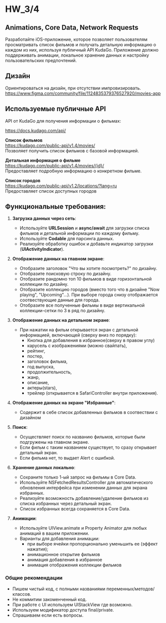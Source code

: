 # HW_3/4 

## Animations, Core Data, Network Requests

Разработайте iOS-приложение, которое позволяет пользователям просматривать список фильмов и получать детальную информацию о каждом из них, используя публичный API KudaGo. Приложение должно поддерживать анимации, локальное хранение данных и настройку пользовательских предпочтений.
## Дизайн 
Ориентироваться на дизайн, при отсутствии импровизировать.
https://www.figma.com/community/file/1124835379376527920/movies-app 
## Используемые публичные API
API от KudaGo для получения информации о фильмах:

https://docs.kudago.com/api/

**Список фильмов**  
https://kudago.com/public-api/v1.4/movies/  
Позволяет получить список фильмов с базовой информацией.

**Детальная информация о фильме**  
https://kudago.com/public-api/v1.4/movies/{id}/  
Предоставляет подробную информацию о конкретном фильме.

**Список городов**  
https://kudago.com/public-api/v1.2/locations/?lang=ru  
Предоставляет список доступных городов 

## Функциональные требования: 

1) **Загрузка данных через сеть**:
   * Используйте **URLSession** и **async/await** для загрузки списка фильмов и детальной информации по каждому фильму.
   * Используйте **Codable** для парсинга данных.
   * Реализуйте обработку ошибок и добавьте индикатор загрузки (**UIActivityIndicator**).

  
2) **Отображение данных на главном экране**:
   * Отобразите заголовок "Что вы хотите посмотреть?" по дизайну.
   * Отобразите поисковую строку по дизайну.
   * Отобразите рандомно топ 10 фильмов в виде горизонтальной коллекции по дизайну.
   * Отобразите коллекцию городов (вместо того что в дизайне "Now playing", "Upcoming"...). При выборе города снизу отображается соотвествующие данные для города.
   * Отобразите все полученные фильмы в виде вертикальной коллекции-сетки по 3 в ряд по дизайну.

4) **Отображение данных на детальном экране**:
   * При нажатии на фильм открывается экран с детальной информацией, включающей (сверху вниз по порядку):
     * Кнопка для добавления в избранное(сверху в правом углу) 
     * карусель с изображениями (можно свайпать),
     * рейтинг,
     * постер,
     * заголовок фильма,
     * год выпуска,
     * продолжительность,
     * жанр,
     * описание,
     * актеры(stars),
     * трейлер (открывается в SafariController внутри приложения).
    
5) **Отображение данных на экране "Избранные"**:
   * Содержит в себе список добавленных фильмов в соотвествии с дизайном
  
6) **Поиск**:
   * Осуществляет поиск по названию фильмов, которые были подгружены на главном экране.
   * Если фильм с таким названием существует, то сразу открывает детальный экран.
   * Если фильма нет, то выдает Alert с ошибкой. 
  
7) **Хранение данных локально**:
   * Сохраните только 1-ый запрос на фильмы в Core Data.
   * Используйте NSFetchedResultsController для автоматического обновления интерфейса при изменении данных для экрана избранных.
   * Реализуйте возможность добавление/удаление фильмов из списка избранных через детальный экран.
   * Список избранных всегда сохраняется в Core Data.
  
8) **Анимации**:
   * Используйте UIView.animate и Property Animator для любых анимаций в вашем приложении.
   * Варианты для добавления анимации:
       * при выборе ячейки пропорционально уменьшить ее (эффект нажатия);
       * анимационное открытие фильмов
       * анимация добавления в избранное
       * анимация отображения коллекции фильмов

 ### Общие рекомендации 

 * Пишем чистый код, с полными названиями переменных/методов/классов. 
 * Не коммитим закоменченный код. 
 * При работе с UI используем UIStackView где возможно.
 * Используем модификатор доступа final/private.
 * Спрашиваем если есть вопросы.

